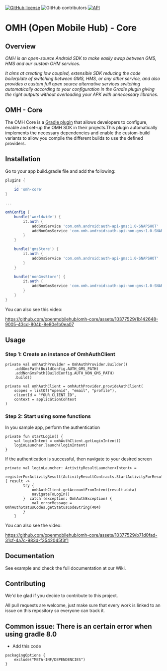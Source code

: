 [![GitHub license](https://img.shields.io/github/license/openmobilehub/omh-core)](https://github.com/openmobilehub/omh-core/blob/main/LICENSE)
![GitHub contributors](https://img.shields.io/github/contributors/openmobilehub/omh-core)
[![API](https://img.shields.io/badge/API-21%2B-green.svg?style=flat)](https://developer.android.com/studio/releases/platforms#5.0)

# OMH (Open Mobile Hub) - Core

## Overview

*OMH is an open-source Android SDK to make easily swap between GMS, HMS and our custom OHM services.*

*It aims at creating low coupled, extensible SDK reducing the code boilerplate of switching between GMS, HMS, or any other service, and also provides a custom full open source alternative services switching automatically according to your configuration in the Gradle plugin giving the right outputs without overloading your APK with unnecessary libraries.*

## OMH - Core

The OMH Core is a [Gradle plugin](https://docs.gradle.org/current/userguide/plugins.html) that allows developers to configure, enable and set-up the OMH SDK in their projects.This plugin automatically implements the necessary dependencies and enable the custom-build variants to allow you compile the different builds to use the defined providers.


## Installation
Go to your app build.gradle file and add the following:

```groovy
plugins {
    ...
    id 'omh-core'
}

...

omhConfig {
    bundle('worldwide') {
        it.auth {
            addGmsService 'com.omh.android:auth-api-gms:1.0-SNAPSHOT'
            addNonGmsService 'com.omh.android:auth-api-non-gms:1.0-SNAPSHOT'
        }
    }

    bundle('gmsStore') {
        it.auth {
            addGmsService 'com.omh.android:auth-api-gms:1.0-SNAPSHOT'
        }
    }

    bundle('nonGmsStore') {
        it.auth {
            addNonGmsService 'com.omh.android:auth-api-non-gms:1.0-SNAPSHOT'
        }
    }
}
```

You can also see this video: 

https://github.com/openmobilehub/omh-core/assets/10377529/1b142648-9005-43cd-804b-8e80e1b0ea07


## Usage

### Step 1: Create an instance of OmhAuthClient
```
private val omhAuthProvider = OmhAuthProvider.Builder()
    .addGmsPath(BuildConfig.AUTH_GMS_PATH)
    .addNonGmsPath(BuildConfig.AUTH_NON_GMS_PATH)
    .build()        
```
```
private val omhAuthClient = omhAuthProvider.provideAuthClient(
    scopes = listOf("openid", "email", "profile"),
    clientId = "YOUR_CLIENT_ID",
    context = applicationContext
)
```
### Step 2: Start using some functions

In you sample app, perform the authentication
```
private fun startLogin() {
    val loginIntent = omhAuthClient.getLoginIntent()
    loginLauncher.launch(loginIntent)
}
```
If the authentication is successful, then navigate to your desired screen
```
private val loginLauncher: ActivityResultLauncher<Intent> =
    registerForActivityResult(ActivityResultContracts.StartActivityForResult()) { result ->
        try {
            omhAuthClient.getAccountFromIntent(result.data)
            navigateToLogIn()
        }  catch (exception: OmhAuthException) {
            val errorMessage = OmhAuthStatusCodes.getStatusCodeString(404)
        }
    }
```

You can also see the video:

https://github.com/openmobilehub/omh-core/assets/10377529/b71d0fad-31cf-4a7c-983d-f3542045f3f1

## Documentation

See example and check the full documentation at our Wiki.

## Contributing

We'd be glad if you decide to contribute to this project.

All pull requests are welcome, just make sure that every work is linked to an issue on this repository so everyone can track it.

## Common issue: There is an certain error when using gradle 8.0

* Add this code
```
packagingOptions {
    exclude("META-INF/DEPENDENCIES")
}
```
